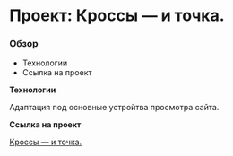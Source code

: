 # Проект: Кроссы — и точка.

### Обзор
* Технологии
* Ссылка на проект

**Технологии**

Адаптация под основные устройтва просмотра сайта.

**Ссылка на проект**

[Кроссы — и точка.](https://yataknemogy.github.io/boots-dot/)

